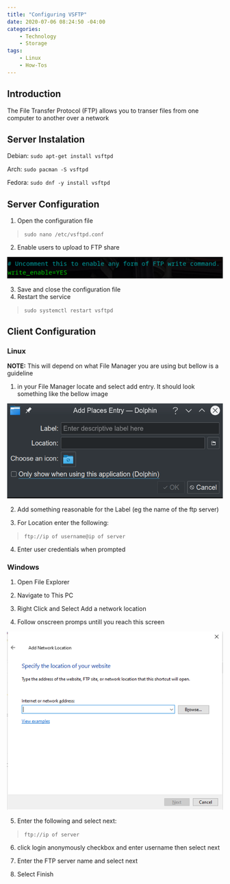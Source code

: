 ```yaml
---
title: "Configuring VSFTP"
date: 2020-07-06 08:24:50 -04:00
categories:
    - Technology
    - Storage
tags:
    - Linux
    - How-Tos
---
```


## Introduction
The File Transfer Protocol (FTP) allows you to transer files from one computer to another over a network

## Server Instalation
Debian: `sudo apt-get install vsftpd`

Arch: `sudo pacman -S vsftpd`

Fedora: `sudo dnf -y install vsftpd`

## Server Configuration
1. Open the configuration file
> `sudo nano /etc/vsftpd.conf`

2. Enable users to upload to FTP share

![test](/assets/2020/configuringVSFTPD/writeenable.png)

3. Save and close the configuration file
4. Restart the service
> `sudo systemctl restart vsftpd`

## Client Configuration

### Linux
__NOTE:__ This will depend on what File Manager you are using but bellow is a guideline
1. in your File Manager locate and select add entry. It should look something like the bellow image

![image](/assets/2020/configuringSMB/SMBConnectLinux.png)

2. Add something reasonable for the Label (eg the name of the ftp server)

3. For Location enter the following:
> `ftp://ip of username@ip of server`

4. Enter user credentials when prompted

### Windows
1. Open File Explorer

2. Navigate to This PC

3. Right Click and Select Add a network location

4. Follow onscreen promps untill you reach this screen

![Windows](/assets/2020/configuringSMB/SMBConnectWindows.png)

5. Enter the following and select next:
> `ftp://ip of server`

6. click login anonymously checkbox and enter username then select next

7. Enter the FTP server name and select next

8. Select Finish
